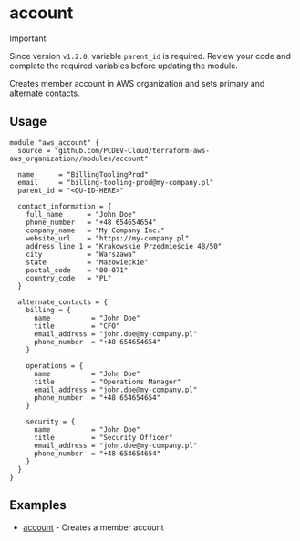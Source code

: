 # account

> [!IMPORTANT]
> Since version `v1.2.0`, variable `parent_id` is required.
> Review your code and complete the required variables before updating the module.

Creates member account in AWS organization and sets primary and alternate contacts.

## Usage

```hcl
module "aws_account" {
  source = "github.com/PCDEV-Cloud/terraform-aws-aws_organization//modules/account"

  name      = "BillingToolingProd"
  email     = "billing-tooling-prod@my-company.pl"
  parent_id = "<OU-ID-HERE>"

  contact_information = {
    full_name      = "John Doe"
    phone_number   = "+48 654654654"
    company_name   = "My Company Inc."
    website_url    = "https://my-company.pl"
    address_line_1 = "Krakowskie Przedmieście 48/50"
    city           = "Warszawa"
    state          = "Mazowieckie"
    postal_code    = "00-071"
    country_code   = "PL"
  }

  alternate_contacts = {
    billing = {
      name          = "John Doe"
      title         = "CFO"
      email_address = "john.doe@my-company.pl"
      phone_number  = "+48 654654654"
    }
    
    operations = {
      name          = "John Doe"
      title         = "Operations Manager"
      email_address = "john.doe@my-company.pl"
      phone_number  = "+48 654654654"
    }

    security = {
      name          = "John Doe"
      title         = "Security Officer"
      email_address = "john.doe@my-company.pl"
      phone_number  = "+48 654654654"
    }
  }
}
```

## Examples

- [account](https://github.com/PCDEV-Cloud/terraform-aws-aws_organization/tree/main/examples/account) - Creates a member account